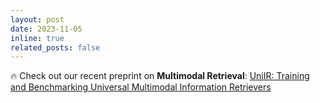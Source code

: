 ```yaml
---
layout: post
date: 2023-11-05
inline: true
related_posts: false
---
```


🔥 Check out our recent preprint on **Multimodal Retrieval**: [UniIR: Training and Benchmarking Universal Multimodal Information Retrievers](https://tiger-ai-lab.github.io/UniIR/)
